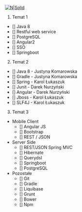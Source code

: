 [![N|Solid](http://ubezpieczenia.aviva.pl/img/corp_02/logo.png)](http://ubezpieczenia.aviva.pl/)

1. Temat 1
 - [] Java 8
 - [] Restful  web service
 - [] PostgreSQL
 - [] Angular2
 - [] SSO
 - [] Springboot

2. Temat 2
 - [] Java 8 - Justyna Komarowska
 - [] Gradle - Justyna Komarowska
 - [] Spring - Karol Łukaszuk
 - [] Junit - Darek Nurzyński
 - [] Angular - Darek Nurzyński
 - [] Jboss - Karol Łukaszuk
 - [] SLF4J - Karol Łukaszuk

3. Temat 3
 - Mobile Client
    - [] Angular JS
    - [] Bootstrap
    - [] REST / JSON
 - Server Side
    - [] REST/JSON Spring MVC
    - [] Hibernate
    - [] Querydsl
    - [] Springboot
    - [] PostgreSQL
 - Pozostałe
    - [] Git
    - [] Gradle
    - [] Liquibase
    - [] Grunt
    - [] Bower
    - [] Npm
